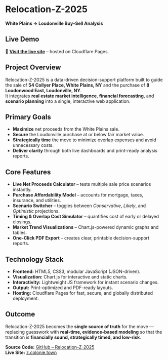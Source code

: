 # Relocation-Z-2025  
**White Plains → Loudonville Buy–Sell Analysis**  

## Live Demo  
🔗 **[Visit the live site](https://z.colonie.town)** – hosted on Cloudflare Pages.  

## Project Overview  
Relocation-Z-2025 is a data-driven decision-support platform built to guide the sale of **54 Collyer Place, White Plains, NY** and the purchase of **8 Loudonwood East, Loudonville, NY**.  
It integrates **real estate market intelligence**, **financial forecasting**, and **scenario planning** into a single, interactive web application.  

## Primary Goals  
- **Maximize** net proceeds from the White Plains sale.  
- **Secure** the Loudonville purchase at or below fair market value.  
- **Strategically time** the move to minimize overlap expenses and avoid unnecessary costs.  
- **Deliver clarity** through both live dashboards and print-ready analysis reports.  

## Core Features  
- **Live Net Proceeds Calculator** – tests multiple sale price scenarios instantly.  
- **Purchase Affordability Model** – accounts for mortgage, taxes, insurance, and utilities.  
- **Scenario Switcher** – toggles between *Conservative*, *Likely*, and *Optimistic* projections.  
- **Timing & Overlap Cost Simulator** – quantifies cost of early or delayed closings.  
- **Market Trend Visualizations** – Chart.js-powered dynamic graphs and tables.  
- **One-Click PDF Export** – creates clear, printable decision-support reports.  

## Technology Stack  
- **Frontend:** HTML5, CSS3, modular JavaScript (JSON-driven).  
- **Visualization:** Chart.js for interactive and static charts.  
- **Interactivity:** Lightweight JS framework for instant scenario changes.  
- **Output:** Print-optimized and PDF-ready layouts.  
- **Hosting:** Cloudflare Pages for fast, secure, and globally distributed deployment.  

## Outcome  
Relocation-Z-2025 becomes the **single source of truth** for the move — replacing guesswork with **real-time, evidence-based modeling** so that the transition is **financially sound, strategically timed, and low-risk**.  

**Source Code:** [GitHub – Relocation-Z-2025](https://github.com/jgwalsh02134/relocation-z-2025)  
**Live Site:** [z.colonie.town](https://z.colonie.town)  
